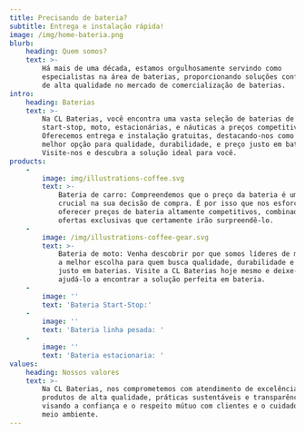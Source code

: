 ```yaml
---
title: Precisando de bateria?
subtitle: Entrega e instalação rápida!
image: /img/home-bateria.png
blurb:
    heading: Quem somos?
    text: >-
        Há mais de uma década, estamos orgulhosamente servindo como
        especialistas na área de baterias, proporcionando soluções confiáveis e
        de alta qualidade no mercado de comercialização de baterias.
intro:
    heading: Baterias
    text: >-
        Na CL Baterias, você encontra uma vasta seleção de baterias de carro,
        start-stop, moto, estacionárias, e náuticas a preços competitivos.
        Oferecemos entrega e instalação gratuitas, destacando-nos como sua
        melhor opção para qualidade, durabilidade, e preço justo em baterias.
        Visite-nos e descubra a solução ideal para você.
products:
    -
        image: img/illustrations-coffee.svg
        text: >-
            Bateria de carro: Compreendemos que o preço da bateria é um fator
            crucial na sua decisão de compra. É por isso que nos esforçamos para
            oferecer preços de bateria altamente competitivos, combinados com
            ofertas exclusivas que certamente irão surpreendê-lo.
    -
        image: /img/illustrations-coffee-gear.svg
        text: >-
            Bateria de moto: Venha descobrir por que somos líderes de mercado e
            a melhor escolha para quem busca qualidade, durabilidade e preço
            justo em baterias. Visite a CL Baterias hoje mesmo e deixe-nos
            ajudá-lo a encontrar a solução perfeita em bateria.
    -
        image: ''
        text: 'Bateria Start-Stop:'
    -
        image: ''
        text: 'Bateria linha pesada: '
    -
        image: ''
        text: 'Bateria estacionaria: '
values:
    heading: Nossos valores
    text: >-
        Na CL Baterias, nos comprometemos com atendimento de excelência,
        produtos de alta qualidade, práticas sustentáveis e transparência total,
        visando a confiança e o respeito mútuo com clientes e o cuidado com o
        meio ambiente.
---
```

